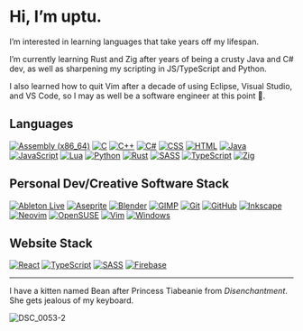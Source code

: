 # Hi, I’m uptu.

I’m interested in learning languages that take years off my lifespan.

I’m currently learning Rust and Zig after years of being a crusty Java and C# dev, as well as sharpening my scripting in JS/TypeScript and Python.

I also learned how to quit Vim after a decade of using Eclipse, Visual Studio, and VS Code, so I may as well be a software engineer at this point 🗿.
## Languages

[![Assembly (x86_64)](https://img.shields.io/badge/assembly%20(x64)-black?style=for-the-badge&logo=AssemblyScript)](https://en.wikipedia.org/wiki/X86_assembly_language)
[![C](https://img.shields.io/badge/c-black?style=for-the-badge&logo=c)](https://www.iso.org/standard/74528.html)
[![C++](https://img.shields.io/badge/c++-black?style=for-the-badge&logo=cplusplus)](https://isocpp.org/)
[![C#](https://img.shields.io/badge/c%23-black?style=for-the-badge&logo=csharp)](https://learn.microsoft.com/en-us/dotnet/csharp/)
[![CSS](https://img.shields.io/badge/CSS-black?style=for-the-badge&logo=CSS3)](https://www.w3.org/TR/CSS/#css)
[![HTML](https://img.shields.io/badge/HTML-black?style=for-the-badge&logo=html5)](https://html.spec.whatwg.org/)
[![Java](https://img.shields.io/badge/Java-black?style=for-the-badge&logo=eclipse)](https://www.java.com/en/)
[![JavaScript](https://img.shields.io/badge/JavaScript-black?style=for-the-badge&logo=javascript)](https://www.ecma-international.org/publications-and-standards/standards/ecma-262/)
[![Lua](https://img.shields.io/badge/Lua-black?style=for-the-badge&logo=lua)](http://www.lua.org/)
[![Python](https://img.shields.io/badge/Python-black?style=for-the-badge&logo=python)](https://www.python.org/)
[![Rust](https://img.shields.io/badge/rust-black?style=for-the-badge&logo=rust)](https://www.rust-lang.org/)
[![SASS](https://img.shields.io/badge/SASS-black?style=for-the-badge&logo=sass)](https://sass-lang.com/)
[![TypeScript](https://img.shields.io/badge/TypeScript-black?style=for-the-badge&logo=TypeScript)](https://www.typescriptlang.org/)
[![Zig](https://img.shields.io/badge/Zig-black?style=for-the-badge&logo=Zig)](https://ziglang.org/)

## Personal Dev/Creative Software Stack
[![Ableton Live](https://img.shields.io/badge/Ableton%20Live-black?style=for-the-badge&logo=abletonlive)](https://www.ableton.com/en/live/)
[![Aseprite](https://img.shields.io/badge/Aseprite-black?style=for-the-badge&logo=aseprite)](https://www.aseprite.org/)
[![Blender](https://img.shields.io/badge/Blender-black?style=for-the-badge&logo=blender)](https://www.blender.org/)
[![GIMP](https://img.shields.io/badge/GIMP-black?style=for-the-badge&logo=gimp)](https://www.gimp.org/)
[![Git](https://img.shields.io/badge/Git-black?style=for-the-badge&logo=git)](https://git-scm.com/)
[![GitHub](https://img.shields.io/badge/GitHub-black?style=for-the-badge&logo=github)](https://github.com/uptudev)
[![Inkscape](https://img.shields.io/badge/Inkscape-black?style=for-the-badge&logo=inkscape)](https://inkscape.org/)
[![Neovim](https://img.shields.io/badge/neovim-black?style=for-the-badge&logo=neovim)](https://neovim.io/)
[![OpenSUSE](https://img.shields.io/badge/OpenSUSE-black?style=for-the-badge&logo=opensuse)](https://www.opensuse.org/)
[![Vim](https://img.shields.io/badge/Vim-black?style=for-the-badge&logo=Vim)](https://www.vim.org/)
[![Windows](https://img.shields.io/badge/Windows-black?style=for-the-badge&logo=Windows)](https://www.microsoft.com/en-us/windows)

## Website Stack
[![React](https://img.shields.io/badge/React-black?style=for-the-badge&logo=react)](https://react.dev/)
[![TypeScript](https://img.shields.io/badge/TypeScript-black?style=for-the-badge&logo=TypeScript)](https://www.typescriptlang.org/)
[![SASS](https://img.shields.io/badge/SASS-black?style=for-the-badge&logo=sass)](https://sass-lang.com/)
[![Firebase](https://img.shields.io/badge/Firebase-black?style=for-the-badge&logo=firebase)](https://firebase.google.com/)
___

<!---
uptudev/uptudev is a ✨ special ✨ repository because its `README.md` (this file) appears on your GitHub profile.
You can click the Preview link to take a look at your changes.
--->
I have a kitten named Bean after Princess Tiabeanie from *Disenchantment*. She gets jealous of my keyboard.

![DSC_0053-2](https://user-images.githubusercontent.com/91502176/211142366-fc9d4b03-c626-48cd-b58d-de90267d0dbe.jpg)
